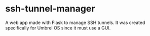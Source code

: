 # ssh-tunnel-manager
A web app made with Flask to manage SSH tunnels. It was created specifically for Umbrel OS since it must use a GUI.
